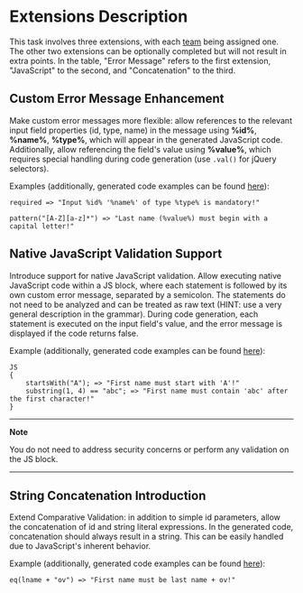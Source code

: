 # Extensions Description

This task involves three extensions, with each [team](ExtensionsTable.md) being assigned one. The other two extensions can be optionally completed but will not result in extra points. In the table, "Error Message" refers to the first extension, "JavaScript" to the second, and "Concatenation" to the third.

## Custom Error Message Enhancement

Make custom error messages more flexible: allow references to the relevant input field properties (id, type, name) in the message using **%id%**, **%name%**, **%type%**, which will appear in the generated JavaScript code. Additionally, allow referencing the field's value using **%value%**, which requires special handling during code generation (use ```.val()``` for jQuery selectors).

Examples (additionally, generated code examples can be found [here](https://github.com/MDSDLab/mdsd-2024-lab4-antlr/blob/main/src/examples/generated/validation.js)):
```
required => "Input %id% '%name%' of type %type% is mandatory!"
```

```
pattern("[A-Z][a-z]*") => "Last name (%value%) must begin with a capital letter!"
```

## Native JavaScript Validation Support

Introduce support for native JavaScript validation. Allow executing native JavaScript code within a JS block, where each statement is followed by its own custom error message, separated by a semicolon. The statements do not need to be analyzed and can be treated as raw text (HINT: use a very general description in the grammar). During code generation, each statement is executed on the input field's value, and the error message is displayed if the code returns false.

Example (additionally, generated code examples can be found [here](https://github.com/MDSDLab/mdsd-2024-lab4-antlr/blob/main/src/examples/generated/validation.js)):
```
JS
{
    startsWith("A"); => "First name must start with 'A'!"
    substring(1, 4) == "abc"; => "First name must contain 'abc' after the first character!"
}
```

---
**Note**

You do not need to address security concerns or perform any validation on the JS block.

---

## String Concatenation Introduction

Extend Comparative Validation: in addition to simple id parameters, allow the concatenation of id and string literal expressions. In the generated code, concatenation should always result in a string. This can be easily handled due to JavaScript's inherent behavior.

Example (additionally, generated code examples can be found [here](https://github.com/MDSDLab/mdsd-2024-lab4-antlr/blob/main/src/examples/generated/validation.js)):
```
eq(lname + "ov") => "First name must be last name + ov!"
```
